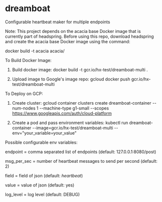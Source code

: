 # dreamboat
Configurable heartbeat maker for multiple endpoints

Note: This project depends on the acacia base Docker image that is currently part of headspring. Before using this repo, download headspring and create the acacia base Docker image using the command:

docker build -t acacia acacia/

To Build Docker Image:

1) Build docker image:
docker build -t gcr.io/hx-test/dreamboat-multi .

2) Upload image to Google's image repo:
gcloud docker push gcr.io/hx-test/dreamboat-multi

To Deploy on GCP:

1) Create cluster:
gcloud container clusters create dreamboat-container --num-nodes 1 --machine-type g1-small --scopes https://www.googleapis.com/auth/cloud-platform

2) Create a pod and pass environment variables:
kubectl run dreamboat-container --image=gcr.io/hx-test/dreamboat-multi --env="your_variable=your_value"

Possible configurable env variables:

endpoint = comma separated list of endpoints (default: 127.0.0.1:8080/post)

msg_per_sec = number of heartbeat messages to send per second (default: 2)

field = field of json (default: _heartbeat_)

value = value of json (default: yes)

log_level = log level (default: DEBUG)
